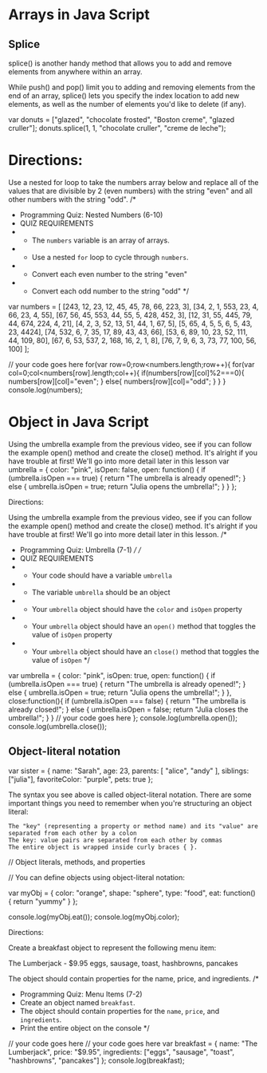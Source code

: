 # Arrays in Java Script
## Splice

splice() is another handy method that allows you to add and remove elements from anywhere within an array.

While push() and pop() limit you to adding and removing elements from the end of an array, splice() lets you specify the index location to add new elements, as well as the number of elements you'd like to delete (if any).

var donuts = ["glazed", "chocolate frosted", "Boston creme", "glazed cruller"];
donuts.splice(1, 1, "chocolate cruller", "creme de leche"); 


# Directions:

Use a nested for loop to take the numbers array below and replace all of the values that are divisible by 2 (even numbers) with the string "even" and all other numbers with the string "odd".
/*
 * Programming Quiz: Nested Numbers (6-10)
 * QUIZ REQUIREMENTS
 *   - The `numbers` variable is an array of arrays.
 *   - Use a nested `for` loop to cycle through `numbers`.
 *   - Convert each even number to the string "even"
 *   - Convert each odd number to the string "odd"
 */


var numbers = [
    [243, 12, 23, 12, 45, 45, 78, 66, 223, 3],
    [34, 2, 1, 553, 23, 4, 66, 23, 4, 55],
    [67, 56, 45, 553, 44, 55, 5, 428, 452, 3],
    [12, 31, 55, 445, 79, 44, 674, 224, 4, 21],
    [4, 2, 3, 52, 13, 51, 44, 1, 67, 5],
    [5, 65, 4, 5, 5, 6, 5, 43, 23, 4424],
    [74, 532, 6, 7, 35, 17, 89, 43, 43, 66],
    [53, 6, 89, 10, 23, 52, 111, 44, 109, 80],
    [67, 6, 53, 537, 2, 168, 16, 2, 1, 8],
    [76, 7, 9, 6, 3, 73, 77, 100, 56, 100]
];

// your code goes here
for(var row=0;row<numbers.length;row++){
    for(var col=0;col<numbers[row].length;col++){
        if(numbers[row][col]%2===0){
            numbers[row][col]="even";
        }
        else{
             numbers[row][col]="odd";
        }
    }
}
console.log(numbers);



# Object in Java Script
Using the umbrella example from the previous video, see if you can follow the example open() method and create the close() method. It's alright if you have trouble at first! We'll go into more detail later in this lesson
var umbrella = { 
  color: "pink",
  isOpen: false,
  open: function() { 
    if (umbrella.isOpen === true) {
      return "The umbrella is already opened!";
    } else {
      umbrella.isOpen = true;
      return "Julia opens the umbrella!";
    }
   }
};


Directions:

Using the umbrella example from the previous video, see if you can follow the example open() method and create the close() method. It's alright if you have trouble at first! We'll go into more detail later in this lesson.
/*
 * Programming Quiz: Umbrella (7-1)
 */
/*
 * QUIZ REQUIREMENTS
 * - Your code should have a variable `umbrella`
 * - The variable `umbrella` should be an object
 * - Your `umbrella` object should have the `color` and `isOpen` property
 * - Your `umbrella` object should have an `open()` method that toggles the value of `isOpen` property
 * - Your `umbrella` object should have an `close()` method that toggles the value of `isOpen`
 */

var umbrella = {
    color: "pink",
    isOpen: true,
    open: function() {
        if (umbrella.isOpen === true) {
            return "The umbrella is already opened!";
        } else {
            umbrella.isOpen = true;
            return "Julia opens the umbrella!";
        }
    },
    close:function(){
         if (umbrella.isOpen === false) {
            return "The umbrella is already closed!";
        } else {
            umbrella.isOpen = false;
            return "Julia closes the umbrella!";
        }
    }
    // your code goes here
};
console.log(umbrella.open());
console.log(umbrella.close());


## Object-literal notation

var sister = {
  name: "Sarah", 
  age: 23,
  parents: [ "alice", "andy" ],
  siblings: ["julia"],
  favoriteColor: "purple",
  pets: true
};

The syntax you see above is called object-literal notation. There are some important things you need to remember when you're structuring an object literal:

    The "key" (representing a property or method name) and its "value" are separated from each other by a colon
    The key: value pairs are separated from each other by commas
    The entire object is wrapped inside curly braces { }.

// Object literals, methods, and properties

// You can define objects using object-literal notation:

var myObj = { 
  color: "orange",
  shape: "sphere",
  type: "food",
  eat: function() { return "yummy" }
};

console.log(myObj.eat());
console.log(myObj.color);


Directions:

Create a breakfast object to represent the following menu item:

The Lumberjack - $9.95
eggs, sausage, toast, hashbrowns, pancakes

The object should contain properties for the name, price, and ingredients.
/*
 * Programming Quiz: Menu Items (7-2)
 * Create an object named `breakfast`. 
 * The object should contain properties for the `name`, `price`, and `ingredients`.
 * Print the entire object on the console
 */

// your code goes here
// your code goes here
var breakfast = {
    name: "The Lumberjack",
    price: "$9.95",
    ingredients: ["eggs", "sausage", "toast", "hashbrowns", "pancakes"]
};
console.log(breakfast);

